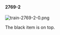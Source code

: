#### 2769-2
![train-2769-2-0.png](https://github.com/lil-lab/nlvr/raw/master/nlvr/train/images/28/train-2769-2-0.png "train-2769-2-0.png")

The black item is on top.